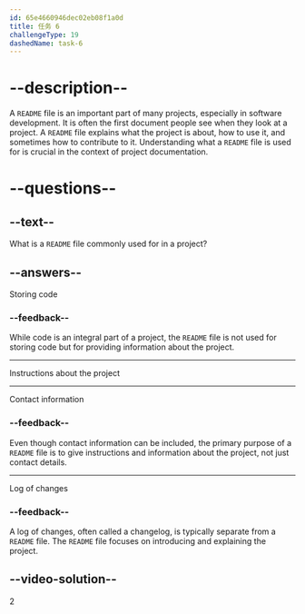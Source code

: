 ```yaml
---
id: 65e4660946dec02eb08f1a0d
title: 任务 6
challengeType: 19
dashedName: task-6
---
```


# --description--

A `README` file is an important part of many projects, especially in software development. It is often the first document people see when they look at a project. A `README` file explains what the project is about, how to use it, and sometimes how to contribute to it. Understanding what a `README` file is used for is crucial in the context of project documentation.

# --questions--

## --text--

What is a `README` file commonly used for in a project?

## --answers--

Storing code

### --feedback--

While code is an integral part of a project, the `README` file is not used for storing code but for providing information about the project.

---

Instructions about the project

---

Contact information

### --feedback--

Even though contact information can be included, the primary purpose of a `README` file is to give instructions and information about the project, not just contact details.

---

Log of changes

### --feedback--

A log of changes, often called a changelog, is typically separate from a `README` file. The `README` file focuses on introducing and explaining the project.

## --video-solution--

2
